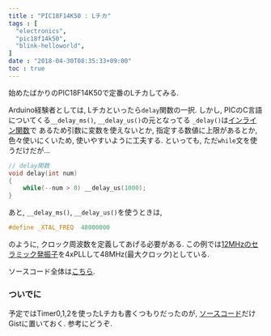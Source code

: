 ```yaml
---
title : "PIC18F14K50 : Lチカ"
tags : [
  "electronics",
  "pic18f14k50",
  "blink-helloworld",
]
date : "2018-04-30T08:35:33+09:00"
toc : true
---
```


始めたばかりのPIC18F14K50で定番のLチカしてみる.   

<!--more-->

Arduino経験者としては, Lチカといったら`delay`関数の一択.
しかし, PICのC言語についてくる`__delay_ms()`, `__delay_us()`の元となってる
`_delay()`は[インライン関数](https://ja.wikipedia.org/wiki/%E3%82%A4%E3%83%B3%E3%83%A9%E3%82%A4%E3%83%B3%E9%96%A2%E6%95%B0)で
あるため引数に変数を使えないとか, 
指定する数値に上限があるとか, 
色々使いにくいため, 使いやすいように工夫する.
といっても, ただ`while`文を使うだけだが...   

```c
// delay関数
void delay(int num)
{
    while(--num > 0) __delay_us(1000);
}
```

あと, `__delay_ms()`, `__delay_us()`を使うときは, 

```c
#define _XTAL_FREQ  48000000
```

のように, クロック周波数を定義してあげる必要がある. この例では[12MHzのセラミック発振子](http://akizukidenshi.com/catalog/g/gP-02740/)を4xPLLして48MHz(最大クロック)としている.

ソースコード全体は[こちら](https://gist.github.com/siubiang/76f57229bf9200c05c2cab816442247f).

### ついでに

予定ではTimer0,1,2を使ったLチカも書くつもりだったのが, [ソースコード](https://gist.github.com/siubiang/d74930f41ea1c25548fe041289cab217)だけGistに置いておく. 参考にどうぞ.   
